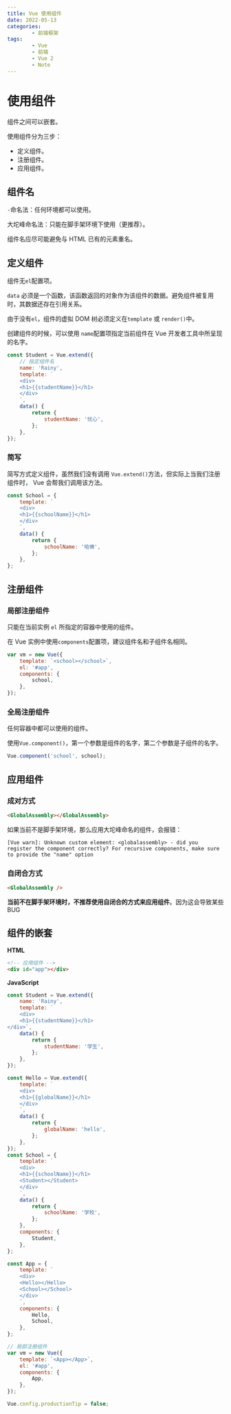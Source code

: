 ```yaml
---
title: Vue 使用组件
date: 2022-05-13
categories:
        - 前端框架
tags:
        - Vue
        - 前端
        - Vue 2
        - Note
---
```


# 使用组件

组件之间可以嵌套。

使用组件分为三步：

- 定义组件。
- 注册组件。
- 应用组件。

## 组件名

`-`命名法：任何环境都可以使用。

大坨峰命名法：只能在脚手架环境下使用（更推荐）。

组件名应尽可能避免与 HTML 已有的元素重名。

## 定义组件

组件无`el`配置项。

`data` 必须是一个函数，该函数返回的对象作为该组件的数据。避免组件被复用时，其数据还存在引用关系。

由于没有`el`，组件的虚拟 DOM 树必须定义在`template` 或 `render()`中。

创建组件的时候，可以使用 `name`配置项指定当前组件在 Vue 开发者工具中所呈现的名字。

```js
const Student = Vue.extend({
	// 指定组件名
	name: 'Rainy',
	template: `
    <div>
    <h1>{{studentName}}</h1>
    </div>
    `,
	data() {
		return {
			studentName: '忧心',
		};
	},
});
```

### 简写

简写方式定义组件，虽然我们没有调用 `Vue.extend()`方法，但实际上当我们注册组件时， Vue 会帮我们调用该方法。

```js
const School = {
	template: `
    <div>
    <h1>{{schoolName}}</h1>
    </div>
    `,
	data() {
		return {
			schoolName: '哈佛',
		};
	},
};
```

## 注册组件

### 局部注册组件

只能在当前实例 `el` 所指定的容器中使用的组件。

在 Vue 实例中使用`components`配置项，建议组件名和子组件名相同。

```js
var vm = new Vue({
	template: `<school></school>`,
	el: '#app',
	components: {
		school,
	},
});
```

### 全局注册组件

任何容器中都可以使用的组件。

使用`Vue.component()`，第一个参数是组件的名字，第二个参数是子组件的名字。

```js
Vue.component('school', school);
```

## 应用组件

### 成对方式

```html
<GlobalAssembly></GlobalAssembly>
```

如果当前不是脚手架环境，那么应用大坨峰命名的组件，会报错：

```
[Vue warn]: Unknown custom element: <globalassembly> - did you register the component correctly? For recursive components, make sure to provide the "name" option
```

### 自闭合方式

```html
<GlobalAssembly />
```

**当前不在脚手架环境时，不推荐使用自闭合的方式来应用组件**。因为这会导致某些 BUG

## 组件的嵌套

**HTML**

```HTML
<!-- 应用组件 -->
<div id="app"></div>
```

**JavaScript**

```js
const Student = Vue.extend({
	name: 'Rainy',
	template: `
    <div>
    <h1>{{studentName}}</h1>
</div>`,
	data() {
		return {
			studentName: '学生',
		};
	},
});

const Hello = Vue.extend({
	template: `
    <div>
    <h1>{{globalName}}</h1>
    </div>
    `,
	data() {
		return {
			globalName: 'hello',
		};
	},
});
const School = {
	template: `
    <div>
    <h1>{{schoolName}}</h1>
    <Student></Student>
    </div>
    `,
	data() {
		return {
			schoolName: '学校',
		};
	},
	components: {
		Student,
	},
};

const App = {
	template: `
    <div>
    <Hello></Hello>
    <School></School>
    </div>
    `,
	components: {
		Hello,
		School,
	},
};

// 局部注册组件
var vm = new Vue({
	template: `<App></App>`,
	el: '#app',
	components: {
		App,
	},
});

Vue.config.productionTip = false;
```
